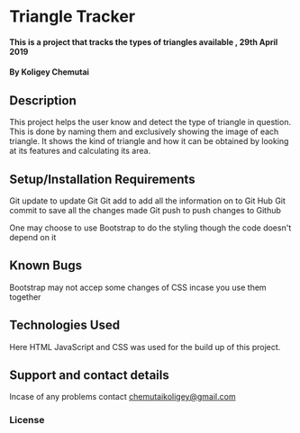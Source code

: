 # Triangle Tracker
#### This is a project that tracks the types of triangles available , 29th April 2019
#### By Koligey Chemutai
## Description
This project helps the user know and detect the type of triangle in question. This is done by naming them and exclusively showing the image of each triangle. It shows the kind of triangle and how it can be obtained by looking at its features and calculating its area.  
## Setup/Installation Requirements
Git update to update Git
Git add to add all the information on to Git Hub
Git commit to save all the changes made
Git push to push changes to Github

One may choose to use Bootstrap to do the styling though the code doesn't depend on it

## Known Bugs
Bootstrap may not accep some changes of CSS incase you use them together

## Technologies Used
Here HTML
JavaScript and
CSS was used for the build up of this project.



## Support and contact details
Incase of any problems contact chemutaikoligey@gmail.com
### License
